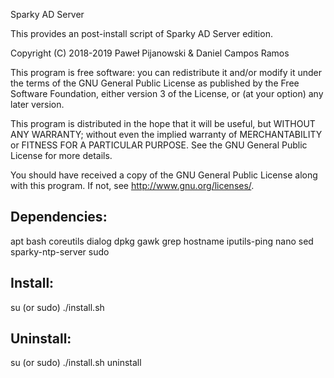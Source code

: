 Sparky AD Server

This provides an post-install script of Sparky AD Server edition.

Copyright (C) 2018-2019 Paweł Pijanowski & Daniel Campos Ramos

This program is free software: you can redistribute it and/or modify
it under the terms of the GNU General Public License as published by
the Free Software Foundation, either version 3 of the License, or
(at your option) any later version.

This program is distributed in the hope that it will be useful,
but WITHOUT ANY WARRANTY; without even the implied warranty of
MERCHANTABILITY or FITNESS FOR A PARTICULAR PURPOSE.  See the
GNU General Public License for more details.

You should have received a copy of the GNU General Public License
along with this program.  If not, see <http://www.gnu.org/licenses/>.

Dependencies:
---------------
apt
bash
coreutils
dialog
dpkg
gawk
grep
hostname
iputils-ping
nano
sed
sparky-ntp-server
sudo

Install:
-------------
su (or sudo) 
./install.sh

Uninstall:
-------------
su (or sudo)
./install.sh uninstall
